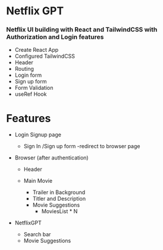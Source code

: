 # Netflix GPT

### Netflix UI building with React and TailwindCSS with Authorization and Login features

- Create React App
- Configured TailwindCSS
- Header
- Routing
- Login form
- Sign up form
- Form Validation
- useRef Hook

# Features

- Login Signup page
  - Sign In /Sign up form
    -redirect to browser page
- Browser (after authentication)

  - Header

  - Main Movie
    - Trailer in Background
    - Titler and Description
    - Movie Suggestions
      - MoviesList \* N

- NetflixGPT
  - Search bar
  - Movie Suggestions
